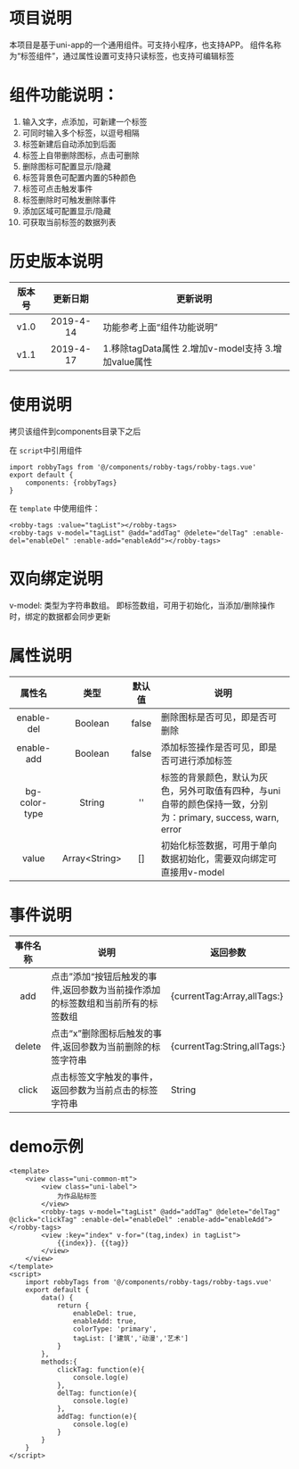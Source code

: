 # 项目说明
本项目是基于uni-app的一个通用组件。可支持小程序，也支持APP。
组件名称为“标签组件”，通过属性设置可支持只读标签，也支持可编辑标签

# 组件功能说明：
1. 输入文字，点添加，可新建一个标签
2. 可同时输入多个标签，以逗号相隔
3. 标签新建后自动添加到后面
4. 标签上自带删除图标，点击可删除
5. 删除图标可配置显示/隐藏
6. 标签背景色可配置内置的5种颜色
7. 标签可点击触发事件
8. 标签删除时可触发删除事件
9. 添加区域可配置显示/隐藏
10. 可获取当前标签的数据列表

# 历史版本说明
版本号|更新日期|更新说明
:-:|:-:|-
v1.0|2019-4-14|功能参考上面“组件功能说明”
v1.1|2019-4-17|1.移除tagData属性 2.增加v-model支持 3.增加value属性

# 使用说明
拷贝该组件到components目录下之后

在 `script`中引用组件
```
import robbyTags from '@/components/robby-tags/robby-tags.vue'
export default {
    components: {robbyTags}
}
```

在 `template` 中使用组件：
```
<robby-tags :value="tagList"></robby-tags>
<robby-tags v-model="tagList" @add="addTag" @delete="delTag" :enable-del="enableDel" :enable-add="enableAdd"></robby-tags>
```

# 双向绑定说明
v-model: 类型为字符串数组。 即标签数组，可用于初始化，当添加/删除操作时，绑定的数据都会同步更新

# 属性说明
属性名|类型|默认值|说明
:-:|:-:|:-:|-
enable-del|Boolean|false|删除图标是否可见，即是否可删除
enable-add|Boolean|false|添加标签操作是否可见，即是否可进行添加标签
bg-color-type|String|''|标签的背景颜色，默认为灰色，另外可取值有四种，与uni自带的颜色保持一致，分别为：primary, success, warn, error
value|Array&lt;String&gt;|[]|初始化标签数据，可用于单向数据初始化，需要双向绑定可直接用v-model

# 事件说明
事件名称|说明|返回参数
:-:|-|-
add|点击”添加“按钮后触发的事件,返回参数为当前操作添加的标签数组和当前所有的标签数组|{currentTag:Array<String>,allTags:<String>}
delete|点击“x”删除图标后触发的事件,返回参数为当前删除的标签字符串|{currentTag:String,allTags:<String>}
click|点击标签文字触发的事件，返回参数为当前点击的标签字符串|String

# demo示例
```
<template>
	<view class="uni-common-mt">
		<view class="uni-label">
			为作品贴标签
		</view>
		<robby-tags v-model="tagList" @add="addTag" @delete="delTag" @click="clickTag" :enable-del="enableDel" :enable-add="enableAdd"></robby-tags>
		<view :key="index" v-for="(tag,index) in tagList">
			{{index}}. {{tag}}
		</view>
	</view>
</template>
<script>
	import robbyTags from '@/components/robby-tags/robby-tags.vue'
	export default {
		data() {
			return {
				enableDel: true,
				enableAdd: true,
				colorType: 'primary',
				tagList: ['建筑','动漫','艺术']
			}
		},
		methods:{
			clickTag: function(e){
				console.log(e)
			},
			delTag: function(e){
				console.log(e)
			},
			addTag: function(e){
				console.log(e)
			}
		}
	}
</script>
```
